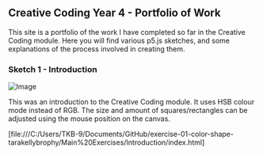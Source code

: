 ## Creative Coding Year 4 - Portfolio of Work

This site is a portfolio of the work I have completed so far in the Creative Coding module. Here you will find various p5.js sketches, and some explanations of the process involved in creating them.


### Sketch 1 - Introduction

![Image](https://github.com/IADT-John-Montayne/exercise-01-color-shape-tarakellybrophy/blob/master/Main%20Exercises/Introduction/Images/201213_211608_181.png)

This was an introduction to the Creative Coding module. It uses HSB colour mode instead of RGB. The size and amount of squares/rectangles can be adjusted using the mouse position on the canvas.

[file:///C:/Users/TKB-9/Documents/GitHub/exercise-01-color-shape-tarakellybrophy/Main%20Exercises/Introduction/index.html]
